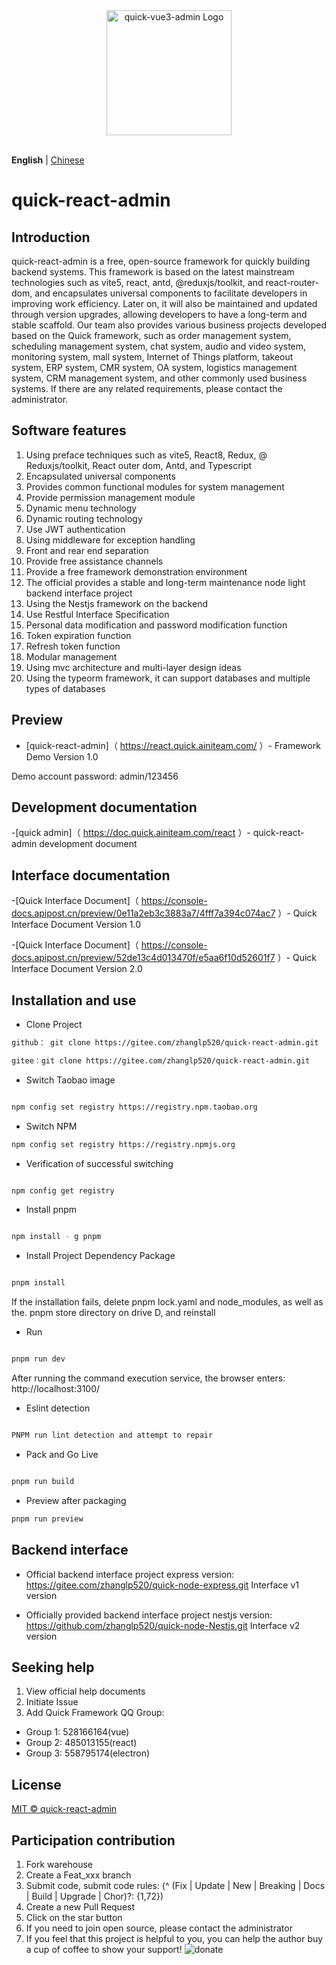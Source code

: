 <div align="center"> <a href="https://gitee.com/zhanglp520/quick-vue3-admin.git"> <img alt="quick-vue3-admin Logo" width="200" height="200" src="https://raw.githubusercontent.com/wiki/zhanglp520/quick-vue3-admin/logo.png"> </a> <br> <br>
</div>

**English** | [Chinese](./README.md)

# quick-react-admin

## Introduction

quick-react-admin is a free, open-source framework for quickly building backend systems. This framework is based on the latest mainstream technologies such as vite5, react, antd, @reduxjs/toolkit, and react-router-dom, and encapsulates universal components to facilitate developers in improving work efficiency. Later on, it will also be maintained and updated through version upgrades, allowing developers to have a long-term and stable scaffold. Our team also provides various business projects developed based on the Quick framework, such as order management system, scheduling management system, chat system, audio and video system, monitoring system, mall system, Internet of Things platform, takeout system, ERP system, CMR system, OA system, logistics management system, CRM management system, and other commonly used business systems. If there are any related requirements, please contact the administrator.

## Software features

1. Using preface techniques such as vite5, React8, Redux, @ Reduxjs/toolkit, React outer dom, Antd, and Typescript
2. Encapsulated universal components
3. Provides common functional modules for system management
4. Provide permission management module
5. Dynamic menu technology
6. Dynamic routing technology
7. Use JWT authentication
8. Using middleware for exception handling
9. Front and rear end separation
10. Provide free assistance channels
11. Provide a free framework demonstration environment
12. The official provides a stable and long-term maintenance node light backend interface project
13. Using the Nestjs framework on the backend
14. Use Restful Interface Specification
15. Personal data modification and password modification function
16. Token expiration function
17. Refresh token function
18. Modular management
19. Using mvc architecture and multi-layer design ideas
20. Using the typeorm framework, it can support databases and multiple types of databases

## Preview

-   [quick-react-admin]（ https://react.quick.ainiteam.com/ ）- Framework Demo Version 1.0

Demo account password: admin/123456

## Development documentation

-[quick admin]（ https://doc.quick.ainiteam.com/react ）- quick-react-admin development document

## Interface documentation

-[Quick Interface Document]（ https://console-docs.apipost.cn/preview/0e11a2eb3c3883a7/4fff7a394c074ac7 ）- Quick Interface Document Version 1.0

-[Quick Interface Document]（ https://console-docs.apipost.cn/preview/52de13c4d013470f/e5aa6f10d52601f7 ）- Quick Interface Document Version 2.0

## Installation and use

-   Clone Project

```bash
github： git clone https://gitee.com/zhanglp520/quick-react-admin.git

gitee：git clone https://gitee.com/zhanglp520/quick-react-admin.git

```

-   Switch Taobao image

```Bash

npm config set registry https://registry.npm.taobao.org

```

-   Switch NPM

```Bash
npm config set registry https://registry.npmjs.org

```

-   Verification of successful switching

```Bash

npm config get registry

```

-   Install pnpm

```Bash

npm install - g pnpm

```

-   Install Project Dependency Package

```Bash

pnpm install

```

If the installation fails, delete pnpm lock.yaml and node_modules, as well as the. pnpm store directory on drive D, and reinstall

-   Run

```Bash

pnpm run dev

```

After running the command execution service, the browser enters: http://localhost:3100/

-   Eslint detection

```Bash

PNPM run lint detection and attempt to repair

```

-   Pack and Go Live

```Bash

pnpm run build

```

-   Preview after packaging

```Bash
pnpm run preview

```

## Backend interface

-   Official backend interface project express version:
    https://gitee.com/zhanglp520/quick-node-express.git Interface v1 version

-   Officially provided backend interface project nestjs version:
    https://github.com/zhanglp520/quick-node-Nestjs.git Interface v2 version

## Seeking help

1. View official help documents
2. Initiate Issue
3. Add Quick Framework QQ Group:

-   Group 1: 528166164(vue)
-   Group 2: 485013155(react)
-   Group 3: 558795174(electron)

## License

[MIT © quick-react-admin](./LICENSE)

## Participation contribution

1. Fork warehouse
2. Create a Feat_xxx branch
3. Submit code, submit code rules: (^ (Fix | Update | New | Breaking | Docs | Build | Upgrade | Chor)?: {1,72})
4. Create a new Pull Request
5. Click on the star button
6. If you need to join open source, please contact the administrator
7. If you feel that this project is helpful to you, you can help the author buy a cup of coffee to show your support!
   ![donate](https://raw.githubusercontent.com/wiki/zhanglp520/quick-vue3-admin/20230430121236.png)
